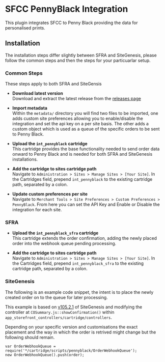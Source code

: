 # SFCC PennyBlack Integration

This plugin integrates SFCC to Penny Black providing the data for personalised prints.

## Installation

The installation steps differ slightly between SFRA and SiteGenesis, please follow the common steps and then the steps for your particuarlar setup.

### Common Steps

These steps apply to both SFRA and SiteGensis

- **Download latest version**  
  Download and extract the latest release from the [releases page](https://github.com/pennyblack-io/sfcc-pennyblack/releases)

- **Import metadata**  
  Within the `metadata/` directory you will find two files to be imported, one adds custom site preferences allowing you to enable/disable the integration and set the api key on a per site basis. The other adds a custom object which is used as a queue of the specific orders to be sent to Penny Black.

- **Upload the `int_pennyblack` cartridge**  
  This cartridge provides the base functionality needed to send order data onward to Penny Black and is needed for both SFRA and SiteGenesis installations.

- **Add the cartridge to sites cartridge path**  
  Navigate to `Administration > Sites > Manage Sites > [Your Site]`. In the Cartridges field, prepend `int_pennyblack` to the existing cartridge path, separated by a colon.

- **Update custom preferences per site**  
  Navigate to `Merchant Tools > Site Preferences > Custom Preferences > PennyBlack`. From here you can set the API Key and Enable or Disable the integration for each site.

### SFRA

- **Upload the `int_pennyblack_sfra` cartridge**  
  This cartridge extends the order confirmation, adding the newly placed order into the webhook queue pending processing.

- **Add the cartridge to sites cartridge path**  
  Navigate to `Administration > Sites > Manage Sites > [Your Site]`. In the Cartridges field, prepend `int_pennyblack_sfra` to the existing cartridge path, separated by a colon.

### SiteGenesis

The following is an example code snippet, the intent is to place the newly created order on to the queue for later processing.

This example is based on [v105.2.1](https://github.com/SalesforceCommerceCloud/sitegenesis/tree/v105.2.1) of SiteGenesis and modifying the controller at `COSummary.js::showConfirmation()` within `app_storefront_controllers/cartridge/controllers`.

Depending on your specific version and customisations the exact placement and the way in which the order is retrived might change but the following should remain.

```
var OrderWebhookQueue = require('*/cartridge/scripts/pennyblack/OrderWebhookQueue');
new OrderWebhookQueue().push(order);
```
